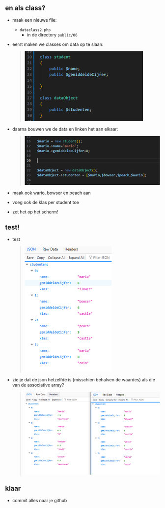 ## en als class?


- maak een nieuwe file:
    - `dataclass2.php`
        - in de directory `public/06`


- eerst maken we classes om data op te slaan:
    > ![](img/class.png)
- daarna bouwen we de data en linken het aan elkaar:
    > ![](img/marioClass.png)

- maak ook wario, bowser en peach aan

- voeg ook de klas per student toe
- zet het op het scherm!

## test!

- test
    > ![](img/asclass.png)

- zie je dat de json hetzelfde is (misschien behalven de waardes) als die van de associative array?
    > ![](img/same.png)

## klaar
- commit alles naar je github
